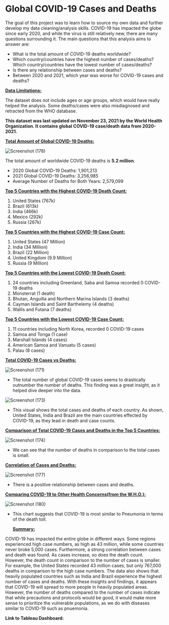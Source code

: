 # Global COVID-19 Cases and Deaths

The goal of this project was to learn how to source my own data and further develop my data cleaning/analysis skills. COVID-19 has impacted the globe since early 2020, and while the virus is still relatively new, there are many questions surrounding it. The main questions that this analysis aims to answer are:

- What is the total amount of COVID-19 deaths worldwide?
- Which country/countries have the highest number of cases/deaths? Which country/countries have the lowest number of cases/deaths?
- Is there any relationship between cases and deaths?
- Between 2020 and 2021, which year was worse for COVID-19 cases and deaths?



**<ins>Data Limitations:<ins/>**
  
The dataset does not include ages or age groups, which would have really helped the analysis. Some deaths/cases were also misdiagnosed and retracted from the WHO database.

  
  **This dataset was last updated on November 23, 2021 by the World Health Organization. It contains global COVID-19 case/death data from 2020-2021.**

**<ins>Total Amount of Global COVID-19 Deaths:<ins/>**
  
  ![Screenshot (178)](https://user-images.githubusercontent.com/93872864/144892560-8146c37b-484b-4eee-99cd-f5df5fe3cb75.png)

  
 The total amount of worldwide COVID-19 deaths is **5.2 million**.
 
- 2020 Global COVID-19 Deaths: 1,901,213
- 2021 Global COVID-19 Deaths: 3,256,985
- Average Number of Deaths for Both Years: 2,579,099


  
**<ins>Top 5 Countries with the Highest COVID-19 Death Count:<ins/>**
  
1. United States (767k)
2. Brazil (613k)
3. India (466k)
4. Mexico (292k)
5. Russia (267k)
  
**<ins>Top 5 Countries with the Highest COVID-19 Case Count:<ins/>**
  
1. United States (47 Million)
2. India (34 Million)
3. Brazil (22 Million)
4. United Kingdom (9.9 Million)
5. Russia (9 Million)
  
 
  **<ins>Top 5 Countries with the Lowest COVID-19 Death Count:<ins/>**
  
1. 24 countries including Greenland, Saba and Samoa recorded 0 COVID-19 deaths
2. Monsterrat (1 death)
3. Bhutan, Anguilla and Northern Marina Islands (3 deaths)
4. Cayman Islands and Saint Barthelemy (4 deaths)
5. Wallis and Futana (7 deaths)
  
  
**<ins>Top 5 Countries with the Lowest COVID-19 Case Count:<ins/>**
  
1. 11 countries including North Korea, recorded 0 COVID-19 cases
2. Samoa and Tonga (1 case)
3. Marshall Islands (4 cases)
4. American Samoa and Vanuatu (5 cases)
5. Palau (8 cases)

  
**<ins>Total COVID-19 Cases vs Deaths:<ins/>**
  

  ![Screenshot (171)](https://user-images.githubusercontent.com/93872864/144759919-9e8290de-2ab1-4514-a7d7-842ead80b044.png)

  
 - The total number of global COVID-19 cases seems to drastically outnumber the number of deaths. This finding was a great insight, as it helped dive deeper into the data.
  
 
 ![Screenshot (173)](https://user-images.githubusercontent.com/93872864/144794218-7cb5ff99-a864-496b-a5e5-6af730ef8d8b.png)

  
 - This visual shows the total cases and deaths of each country. As shown, United States, India and Brazil are the main countries effected by COVID-19, as they lead in death and case counts.
  

**<ins>Comparison of Total COVID-19 Cases and Deaths in the Top 5 Countries:<ins/>**
  
  ![Screenshot (174)](https://user-images.githubusercontent.com/93872864/144799572-d0195290-dd62-4bc3-ae2b-f6279df9da05.png)

  
 - We can see that the number of deaths in comparison to the total cases is small.
  
  
 **<ins>Correlation of Cases and Deaths:<ins/>**
  
  ![Screenshot (177)](https://user-images.githubusercontent.com/93872864/144803978-5fb14ff2-23e9-401c-a963-b97ac28706bc.png)

  
 - There is a positive relationship between cases and deaths.
  
  
**<ins>Comparing COVID-19 to Other Health Concerns(from the W.H.O.):<ins/>**
  
  
  ![Screenshot (180)](https://user-images.githubusercontent.com/93872864/144958199-dfc4a872-cd57-4bfe-82e0-f38f20a9989e.png)
  
  
- This chart suggests that COVID-19 is most similar to Pneumonia in terms of the death toll. 

  
  
  
  **<ins>Summary:<ins/>**
  
COVID-19 has impacted the entire globe in different ways. Some regions experienced high case numbers, as high as 43 million, while some countries never broke 5,000 cases. Furthermore, a strong correlation between cases and death was found. As cases increase, so does the death count. However, the death count in comparison to the number of cases is smaller. For example, the United States recorded 43 million cases, but only 767,000 deaths in comparison to the high case numbers. The data also shows that heavily populated countries such as India and Brazil experience the highest number of cases and deaths. With these insights and findings, it appears that COVID-19 will spread to more people in heavily populated areas. However, the number of deaths compared to the number of cases indicate that while precautions and protocols would be good, it would make more sense to prioritize the vulnerable populations, as we do with diseases similar to COVID-19 such as pnuemonia. 


**Link to Tableau Dashboard:**  
  
  
  
 



